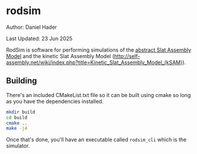 # rodsim

Author: Daniel Hader

Last Updated: 23 Jun 2025

RodSim is software for performing simulations of the [abstract Slat Assembly Model](http://self-assembly.net/wiki/index.php?title=Abstract_Slat_Assembly_Model_(aSAM)) and the kinetic Slat Assembly Model (http://self-assembly.net/wiki/index.php?title=Kinetic_Slat_Assembly_Model_(kSAM)).

## Building

There's an included CMakeList.txt file so it can be built using cmake so long as you have the dependencies installed.

```bash
mkdir build
cd build
cmake ..
make -j4
```

Once that's done, you'll have an executable called `rodsim_cli` which is the simulator.
